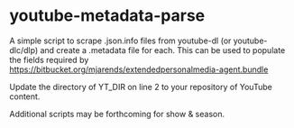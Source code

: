 # youtube-metadata-parse

A simple script to scrape .json.info files from youtube-dl (or youtube-dlc/dlp) and create a .metadata file for each. This can be used to populate the fields required by https://bitbucket.org/mjarends/extendedpersonalmedia-agent.bundle

Update the directory of YT_DIR on line 2 to your repository of YouTube content.

Additional scripts may be forthcoming for show & season.
